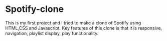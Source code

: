 # Spotify-clone
This is my first project and i tried to make a clone of Spotify using HTML,CSS and Javascript. Key features of this clone is that it is responsive, navigation, playlist display, play functionality.

